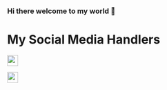 ### Hi there welcome to my world 👋

<h1><b>My Social Media Handlers</b></h1>
<a href="https://www.linkedin.com/in/suggu-sandeep-4b572a1a1?lipi=urn%3Ali%3Apage%3Ad_flagship3_profile_view_base_contact_details%3B0z2e%2BxMzQdqq57GsPSdVGQ%3D%3D" rel="nofollow"><img src="https://camo.githubusercontent.com/69d105983e648a783833c09ebc1c1cf0fe2ee14b/68747470733a2f2f696d6167652e666c617469636f6e2e636f6d2f69636f6e732f706e672f3531322f3137342f3137343835372e706e67" width="25px;" data-canonical-src="https://image.flaticon.com/icons/png/512/174/174857.png" style="max-width:100%;"></a>     

<p><a href="https://www.instagram.com/sandeepreddysuggu/" rel="nofollow"><img src="https://camo.githubusercontent.com/2c8cc7eddbab53ac945085bad662b186691e80f1/68747470733a2f2f696d6167652e666c617469636f6e2e636f6d2f69636f6e732f706e672f3531322f3137342f3137343835352e706e67" width="25px;" data-canonical-src="https://image.flaticon.com/icons/png/512/174/174855.png" style="max-width:100%;"></a>     
